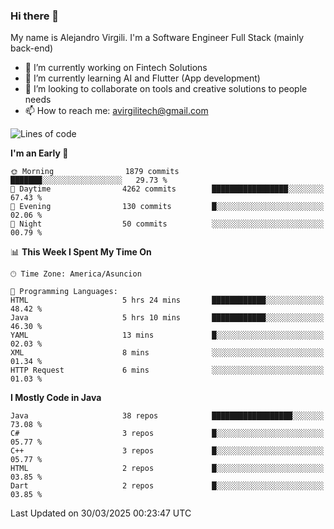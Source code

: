 ### Hi there 👋

My name is Alejandro Virgili. I'm a Software Engineer Full Stack (mainly back-end)


- 🔭 I’m currently working on Fintech Solutions
- 🌱 I’m currently learning AI and Flutter (App development)
- 👯 I’m looking to collaborate on tools and creative solutions to people needs
- 📫 How to reach me: avirgilitech@gmail.com
  
<!--START_SECTION:waka-->
![Lines of code](https://img.shields.io/badge/From%20Hello%20World%20I%27ve%20Written-712.2%20thousand%20lines%20of%20code-blue)

**I'm an Early 🐤** 

```text
🌞 Morning                1879 commits        ███████░░░░░░░░░░░░░░░░░░   29.73 % 
🌆 Daytime                4262 commits        █████████████████░░░░░░░░   67.43 % 
🌃 Evening                130 commits         █░░░░░░░░░░░░░░░░░░░░░░░░   02.06 % 
🌙 Night                  50 commits          ░░░░░░░░░░░░░░░░░░░░░░░░░   00.79 % 
```


📊 **This Week I Spent My Time On** 

```text
🕑︎ Time Zone: America/Asuncion

💬 Programming Languages: 
HTML                     5 hrs 24 mins       ████████████░░░░░░░░░░░░░   48.42 % 
Java                     5 hrs 10 mins       ████████████░░░░░░░░░░░░░   46.30 % 
YAML                     13 mins             █░░░░░░░░░░░░░░░░░░░░░░░░   02.03 % 
XML                      8 mins              ░░░░░░░░░░░░░░░░░░░░░░░░░   01.34 % 
HTTP Request             6 mins              ░░░░░░░░░░░░░░░░░░░░░░░░░   01.03 % 
```

**I Mostly Code in Java** 

```text
Java                     38 repos            ██████████████████░░░░░░░   73.08 % 
C#                       3 repos             █░░░░░░░░░░░░░░░░░░░░░░░░   05.77 % 
C++                      3 repos             █░░░░░░░░░░░░░░░░░░░░░░░░   05.77 % 
HTML                     2 repos             █░░░░░░░░░░░░░░░░░░░░░░░░   03.85 % 
Dart                     2 repos             █░░░░░░░░░░░░░░░░░░░░░░░░   03.85 % 
```




 Last Updated on 30/03/2025 00:23:47 UTC
<!--END_SECTION:waka-->
